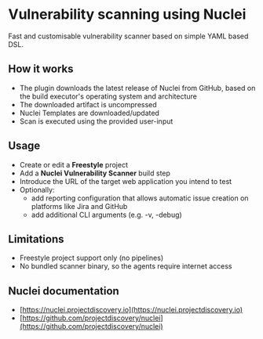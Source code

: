 # Vulnerability scanning using Nuclei

Fast and customisable vulnerability scanner based on simple YAML based DSL.

## How it works
* The plugin downloads the latest release of Nuclei from GitHub, based on the build executor's operating system and architecture
* The downloaded artifact is uncompressed 
* Nuclei Templates are downloaded/updated
* Scan is executed using the provided user-input

## Usage
* Create or edit a **Freestyle** project
* Add a **Nuclei Vulnerability Scanner** build step
* Introduce the URL of the target web application you intend to test
* Optionally:
    * add reporting configuration that allows automatic issue creation on platforms like Jira and GitHub
    * add additional CLI arguments (e.g. -v, -debug)
    
## Limitations
* Freestyle project support only (no pipelines)
* No bundled scanner binary, so the agents require internet access

## Nuclei documentation
* [https://nuclei.projectdiscovery.io](https://nuclei.projectdiscovery.io)
* [https://github.com/projectdiscovery/nuclei](https://github.com/projectdiscovery/nuclei)
